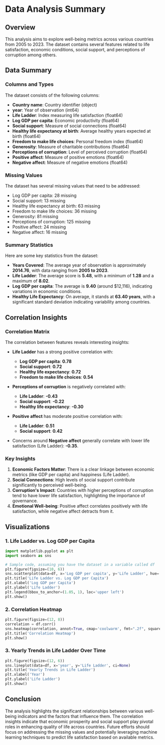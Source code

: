 # Data Analysis Summary

## Overview

This analysis aims to explore well-being metrics across various countries from 2005 to 2023. The dataset contains several features related to life satisfaction, economic conditions, social support, and perceptions of corruption among others.

## Data Summary

### Columns and Types

The dataset consists of the following columns:
- **Country name**: Country identifier (object)
- **year**: Year of observation (int64)
- **Life Ladder**: Index measuring life satisfaction (float64)
- **Log GDP per capita**: Economic productivity (float64)
- **Social support**: Measure of social connections (float64)
- **Healthy life expectancy at birth**: Average healthy years expected at birth (float64)
- **Freedom to make life choices**: Personal freedom index (float64)
- **Generosity**: Measure of charitable contributions (float64)
- **Perceptions of corruption**: Level of perceived corruption (float64)
- **Positive affect**: Measure of positive emotions (float64)
- **Negative affect**: Measure of negative emotions (float64)

### Missing Values
The dataset has several missing values that need to be addressed:
- Log GDP per capita: 28 missing
- Social support: 13 missing
- Healthy life expectancy at birth: 63 missing
- Freedom to make life choices: 36 missing
- Generosity: 81 missing
- Perceptions of corruption: 125 missing
- Positive affect: 24 missing
- Negative affect: 16 missing

### Summary Statistics
Here are some key statistics from the dataset:

- **Years Covered**: The average year of observation is approximately **2014.76**, with data ranging from **2005 to 2023**.
- **Life Ladder**: The average score is **5.48**, with a minimum of **1.28** and a maximum of **8.02**.
- **Log GDP per capita**: The average is **9.40** (around $12,116), indicating variations in economic conditions.
- **Healthy Life Expectancy**: On average, it stands at **63.40 years**, with a significant standard deviation indicating variability among countries.

## Correlation Insights

### Correlation Matrix
The correlation between features reveals interesting insights:

- **Life Ladder** has a strong positive correlation with:
  - **Log GDP per capita**: **0.78**
  - **Social support**: **0.72**
  - **Healthy life expectancy**: **0.72**
  - **Freedom to make life choices**: **0.54**
  
- **Perceptions of corruption** is negatively correlated with:
  - **Life Ladder**: **-0.43**
  - **Social support**: **-0.22**
  - **Healthy life expectancy**: **-0.30**

- **Positive affect** has moderate positive correlation with:
  - **Life Ladder**: **0.51**
  - **Social support**: **0.42**

- Concerns around **Negative affect** generally correlate with lower life satisfaction (Life Ladder): **-0.35**.

### Key Insights
1. **Economic Factors Matter**: There is a clear linkage between economic metrics (like GDP per capita) and happiness (Life Ladder).
2. **Social Connections**: High levels of social support contribute significantly to perceived well-being.
3. **Corruption's Impact**: Countries with higher perceptions of corruption tend to have lower life satisfaction, highlighting the importance of governance.
4. **Emotional Well-being**: Positive affect correlates positively with life satisfaction, while negative affect detracts from it.

## Visualizations

### 1. Life Ladder vs. Log GDP per Capita
```python
import matplotlib.pyplot as plt
import seaborn as sns

# Sample code, assuming you have the dataset in a variable called df
plt.figure(figsize=(10, 6))
sns.scatterplot(data=df, x='Log GDP per capita', y='Life Ladder', hue='Country name', alpha=0.7)
plt.title('Life Ladder vs. Log GDP per Capita')
plt.xlabel('Log GDP per Capita')
plt.ylabel('Life Ladder')
plt.legend(bbox_to_anchor=(1.05, 1), loc='upper left')
plt.show()
```

### 2. Correlation Heatmap
```python
plt.figure(figsize=(12, 8))
correlation = df.corr()
sns.heatmap(correlation, annot=True, cmap='coolwarm', fmt=".2f", square=True)
plt.title('Correlation Heatmap')
plt.show()
```

### 3. Yearly Trends in Life Ladder Over Time
```python
plt.figure(figsize=(12, 6))
sns.lineplot(data=df, x='year', y='Life Ladder', ci=None)
plt.title('Yearly Trends in Life Ladder')
plt.xlabel('Year')
plt.ylabel('Life Ladder')
plt.show()
```

## Conclusion
The analysis highlights the significant relationships between various well-being indicators and the factors that influence them. The correlation insights indicate that economic prosperity and social support play pivotal roles in enhancing quality of life across countries. Future efforts should focus on addressing the missing values and potentially leveraging machine learning techniques to predict life satisfaction based on available metrics.